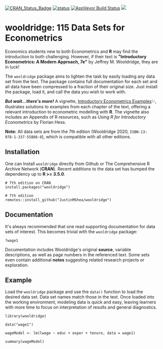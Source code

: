 

[![CRAN_Status_Badge](https://www.r-pkg.org/badges/version/wooldridge)](https://cran.r-project.org/package=wooldridge)
[![status](https://tinyverse.netlify.com/badge/wooldridge)](https://CRAN.R-project.org/package=wooldridge)
[![AppVeyor Build Status](https://ci.appveyor.com/api/projects/status/github/JustinMShea/wooldridge?branch=master&svg=true)](https://ci.appveyor.com/project/JustinMShea/wooldridge)   [![](https://cranlogs.r-pkg.org/badges/grand-total/wooldridge)](https://CRAN.R-project.org/package=wooldridge)

# wooldridge: 115 Data Sets for Econometrics 

Economics students new to both Econometrics and **R** may find the introduction to both challenging. However, if their text is **"Introductory Econometrics: A Modern Approach, 7e"** by Jeffrey M. Wooldridge, they are in luck!

The `wooldridge` package aims to lighten the task by easily loading any data set from the text. The package contains full documentation for each set and all data have been compressed to a fraction of their original size. Just install the package, load it, and call the data you wish to work with.

_**But wait...there's more!**_ A vignette, [Introductory Econometrics Examples](https://justinmshea.github.io/wooldridge/articles/Introductory-Econometrics-Examples.html):sparkles:, illustrates solutions to examples from each chapter of the text, offering a relevant introduction to econometric modelling with **R**. The vignette also includes an Appendix of R resources, such as *Using R for Introductory Econometrics* by Florian Hess.

**Note:** All data sets are from the 7th edition (Wooldridge 2020, `ISBN-13: 978-1-337-55886-0`), which is compatible with all other editions.


## Installation

One can Install `wooldridge` directly from Github or The Comprehensive R Archive Network (**CRAN**). Recent additions to the data set has bumped the dependency up to **R >= 3.5.0**.

```{r}
# 7th edition on CRAN
install.packages("wooldridge")
```

```{r}
# 7th edition
remotes::install_github("JustinMShea/wooldridge")
```


## Documentation 

It's always recommended that one read supporting documentation for data sets of interest. This becomes trivial with the `wooldridge` package:

```{r}
?wage1
```

Documentation includes Wooldridge's original **source**, variable descriptions, as well as page numbers in the referenced text. Some sets even contain additional **notes** suggesting related research projects or exploration.

## Example

Load the `wooldridge` package and use the `data()` function to load the desired data set. Data set names match those in the text. Once loaded into the working environment, modeling data is quick and easy, leaving learners with more time to focus on interpretation of results and general diagnostics.

```{r}
library(wooldridge)

data("wage1")

wageModel <- lm(lwage ~ educ + exper + tenure, data = wage1)

summary(wageModel)
```




